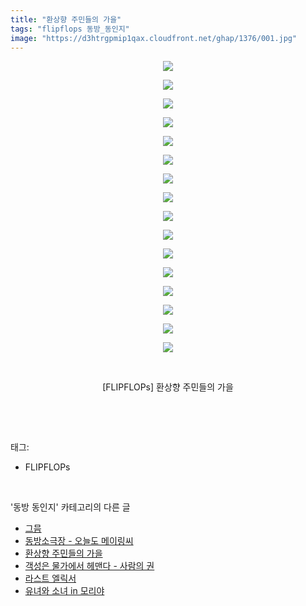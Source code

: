 ```yaml
---
title: "환상향 주민들의 가을"
tags: "flipflops 동방_동인지"
image: "https://d3htrgpmip1qax.cloudfront.net/ghap/1376/001.jpg"
---
```

<div class="article">
<p style="text-align: center; clear: none; float: none;"><img src="{{ site.imgserver5 }}/ghap/1376/001.jpg"/></p>
<p style="text-align: center; clear: none; float: none;"><img src="{{ site.imgserver5 }}/ghap/1376/002.jpg"/></p>
<p style="text-align: center; clear: none; float: none;"><img src="{{ site.imgserver5 }}/ghap/1376/003.jpg"/></p>
<p style="text-align: center; clear: none; float: none;"><img src="{{ site.imgserver5 }}/ghap/1376/004.jpg"/></p>
<p style="text-align: center; clear: none; float: none;"><img src="{{ site.imgserver5 }}/ghap/1376/005.jpg"/></p>
<p style="text-align: center; clear: none; float: none;"><img src="{{ site.imgserver5 }}/ghap/1376/006.jpg"/></p>
<p style="text-align: center; clear: none; float: none;"><img src="{{ site.imgserver5 }}/ghap/1376/007.jpg"/></p>
<p style="text-align: center; clear: none; float: none;"><img src="{{ site.imgserver5 }}/ghap/1376/008.jpg"/></p>
<p style="text-align: center; clear: none; float: none;"><img src="{{ site.imgserver5 }}/ghap/1376/009.jpg"/></p>
<p style="text-align: center; clear: none; float: none;"><img src="{{ site.imgserver5 }}/ghap/1376/010.jpg"/></p>
<p style="text-align: center; clear: none; float: none;"><img src="{{ site.imgserver5 }}/ghap/1376/011.jpg"/></p>
<p style="text-align: center; clear: none; float: none;"><img src="{{ site.imgserver5 }}/ghap/1376/012.jpg"/></p>
<p style="text-align: center; clear: none; float: none;"><img src="{{ site.imgserver5 }}/ghap/1376/013.jpg"/></p>
<p style="text-align: center; clear: none; float: none;"><img src="{{ site.imgserver5 }}/ghap/1376/014.jpg"/></p>
<p style="text-align: center; clear: none; float: none;"><img src="{{ site.imgserver5 }}/ghap/1376/015.jpg"/></p>
<p style="text-align: center; clear: none; float: none;"><img src="{{ site.imgserver5 }}/ghap/1376/016.jpg"/></p>
<p style="text-align: center; clear: none; float: none;"><br/></p>
<p style="text-align: center; clear: none; float: none;">[FLIPFLOPs] 환상향 주민들의 가을</p>
<p><br/></p>
</div><br/>
<div class="tagTrail">
<p>태그: </p>
<ul>
<li>FLIPFLOPs</li>
</ul>
</div><br/>
<div class="another">
<p>'동방 동인지' 카테고리의 다른 글</p>
<ul>
<li><a href="/ghap_1378">그믐</a></li>
<li><a href="/ghap_1377">동방소극장 - 오늘도 메이링씨</a></li>
<li><a href="/ghap_1376">환상향 주민들의 가을</a></li>
<li><a href="/ghap_1375">객성은 물가에서 헤맨다 - 사람의 권</a></li>
<li><a href="/ghap_1374">라스트 엘릭서</a></li>
<li><a href="/ghap_1373">유녀와 소녀 in 모리야</a></li>
</ul>
</div><br/>
<div class="cb_module cb_fluid">
<div class="cb_wrt cb_profile">
</div><!-- commentList close -->
</div><br/>
